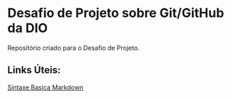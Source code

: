 # Desafio de Projeto sobre Git/GitHub da DIO
Repositório criado para o Desafio de Projeto.


## Links Úteis:
[Sintaxe Basica Markdown](https://www.markdownguide.org/basix-syntax/)
